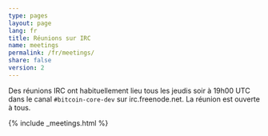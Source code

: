 ```yaml
---
type: pages
layout: page
lang: fr
title: Réunions sur IRC
name: meetings
permalink: /fr/meetings/
share: false
version: 2
---
```

Des réunions IRC ont habituellement lieu tous les jeudis soir à 19h00 UTC dans le canal `#bitcoin-core-dev` sur irc.freenode.net. 
La réunion est ouverte à tous.

{% include _meetings.html %}